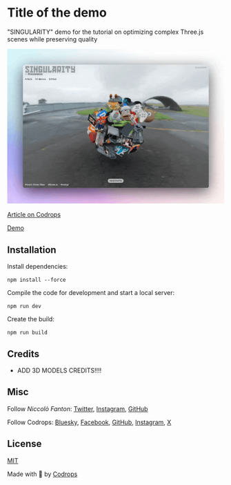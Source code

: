 # Title of the demo

"SINGULARITY" demo for the tutorial on optimizing complex Three.js scenes while preserving quality

![Image Title](./showcase.gif)

[Article on Codrops](https://tympanus.net/codrops/?p=)

[Demo](https://tympanus.net/Development/.../)

## Installation

Install dependencies:

```
npm install --force
```

Compile the code for development and start a local server:

```
npm run dev
```

Create the build:

```
npm run build
```

## Credits

- ADD 3D MODELS CREDITS!!!!

## Misc

Follow *Niccolò Fanton*: [Twitter](https://x.com/niccolofanton), [Instagram](https://www.instagram.com/niccolofanton), [GitHub](https://github.com/niccolofanton) 

Follow Codrops: [Bluesky](https://bsky.app/profile/codrops.bsky.social), [Facebook](http://www.facebook.com/codrops), [GitHub](https://github.com/codrops), [Instagram](https://www.instagram.com/codropsss/), [X](http://www.x.com/codrops)

## License
[MIT](LICENSE)

Made with :blue_heart:  by [Codrops](http://www.codrops.com)





